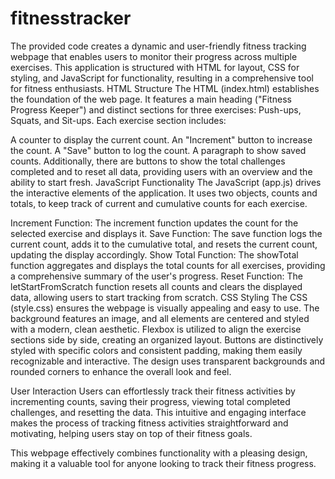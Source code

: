 # fitnesstracker
The provided code creates a dynamic and user-friendly fitness tracking webpage that enables users to monitor their progress across multiple exercises. This application is structured with HTML for layout, CSS for styling, and JavaScript for functionality, resulting in a comprehensive tool for fitness enthusiasts.
HTML Structure
The HTML (index.html) establishes the foundation of the web page. It features a main heading ("Fitness Progress Keeper") and distinct sections for three exercises: Push-ups, Squats, and Sit-ups. Each exercise section includes:

A counter to display the current count.
An "Increment" button to increase the count.
A "Save" button to log the count.
A paragraph to show saved counts.
Additionally, there are buttons to show the total challenges completed and to reset all data, providing users with an overview and the ability to start fresh.
JavaScript Functionality
The JavaScript (app.js) drives the interactive elements of the application. It uses two objects, counts and totals, to keep track of current and cumulative counts for each exercise.

Increment Function: The increment function updates the count for the selected exercise and displays it.
Save Function: The save function logs the current count, adds it to the cumulative total, and resets the current count, updating the display accordingly.
Show Total Function: The showTotal function aggregates and displays the total counts for all exercises, providing a comprehensive summary of the user's progress.
Reset Function: The letStartFromScratch function resets all counts and clears the displayed data, allowing users to start tracking from scratch.
CSS Styling
The CSS (style.css) ensures the webpage is visually appealing and easy to use. The background features an image, and all elements are centered and styled with a modern, clean aesthetic. Flexbox is utilized to align the exercise sections side by side, creating an organized layout. Buttons are distinctively styled with specific colors and consistent padding, making them easily recognizable and interactive. The design uses transparent backgrounds and rounded corners to enhance the overall look and feel.

User Interaction
Users can effortlessly track their fitness activities by incrementing counts, saving their progress, viewing total completed challenges, and resetting the data. This intuitive and engaging interface makes the process of tracking fitness activities straightforward and motivating, helping users stay on top of their fitness goals.

This webpage effectively combines functionality with a pleasing design, making it a valuable tool for anyone looking to track their fitness progress.







